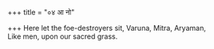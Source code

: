 +++
title = "०४ आ नो"

+++
Here let the foe-destroyers sit, Varuna, Mitra, Aryaman,  
     Like men, upon our sacred grass.